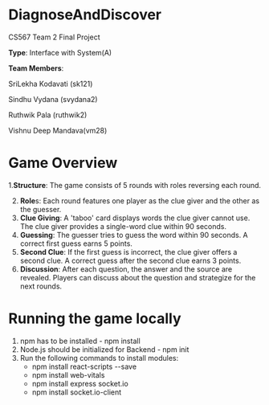 # DiagnoseAndDiscover

CS567 Team 2 Final Project

**Type**: Interface with System(A)

**Team Members**:

SriLekha Kodavati (sk121)

Sindhu Vydana (svydana2)

Ruthwik Pala (ruthwik2)

Vishnu Deep Mandava(vm28)

# Game Overview

1.**Structure**: The game consists of 5 rounds with roles reversing each round.

2. **Role**s: Each round features one player as the clue giver and the other as the guesser.
3. **Clue Giving**:
   A 'taboo' card displays words the clue giver cannot use.
   The clue giver provides a single-word clue within 90 seconds.
4. **Guessing**:
   The guesser tries to guess the word within 90 seconds.
   A correct first guess earns 5 points.
5. **Second Clue**:
   If the first guess is incorrect, the clue giver offers a second clue.
   A correct guess after the second clue earns 3 points.
6. **Discussion**:
   After each question, the answer and the source are revealed.
   Players can discuss about the question and strategize for the next rounds.

# Running the game locally

1) npm has to be installed - npm install
2) Node.js should be initialized for Backend - npm  init
3) Run the following commands to install modules:
   - npm install react-scripts --save
   - npm install web-vitals
   - npm install express socket.io
   - npm install socket.io-client


